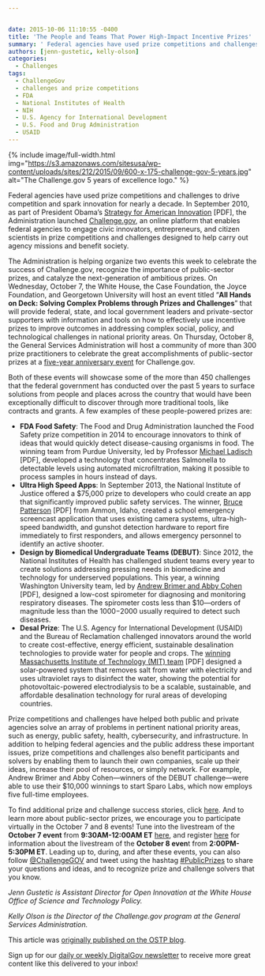 ```yaml
---


date: 2015-10-06 11:10:55 -0400
title: 'The People and Teams That Power High-Impact Incentive Prizes'
summary: ' Federal agencies have used prize competitions and challenges to drive competition and spark innovation for nearly a decade. In September 2010, as part of President Obama&rsquo;s Strategy for American Innovation&nbsp;[PDF], the Administration launched Challenge.gov, an online platform that enables federal agencies to engage civic innovators,'
authors: [jenn-gustetic, kelly-olson]
categories:
  - Challenges
tags:
  - ChallengeGov
  - challenges and prize competitions
  - FDA
  - National Institutes of Health
  - NIH
  - U.S. Agency for International Development
  - U.S. Food and Drug Administration
  - USAID
---
```


{% include image/full-width.html img="https://s3.amazonaws.com/sitesusa/wp-content/uploads/sites/212/2015/09/600-x-175-challenge-gov-5-years.jpg" alt="The Challenge.gov 5 years of excellence logo." %}

  
Federal agencies have used prize competitions and challenges to drive competition and spark innovation for nearly a decade. In September 2010, as part of President Obama’s [Strategy for American Innovation](https://www.whitehouse.gov/sites/default/files/uploads/InnovationStrategy.pdf) [PDF], the Administration launched [Challenge.gov](https://www.challenge.gov/), an online platform that enables federal agencies to engage civic innovators, entrepreneurs, and citizen scientists in prize competitions and challenges designed to help carry out agency missions and benefit society.

The Administration is helping organize two events this week to celebrate the success of Challenge.gov, recognize the importance of public-sector prizes, and catalyze the next-generation of ambitious prizes. On Wednesday, October 7, the White House, the Case Foundation, the Joyce Foundation, and Georgetown University will host an event titled “**All Hands on Deck: Solving Complex Problems through Prizes and Challenges**” that will provide federal, state, and local government leaders and private-sector supporters with information and tools on how to effectively use incentive prizes to improve outcomes in addressing complex social, policy, and technological challenges in national priority areas. On Thursday, October 8, the General Services Administration will host a community of more than 300 prize practitioners to celebrate the great accomplishments of public-sector prizes at a [five-year anniversary event](https://www.WHATEVER/2015/09/10/not-just-a-website-challenge-gov-enables-agencies-to-innovate-with-incentives/) for Challenge.gov.

Both of these events will showcase some of the more than 450 challenges that the federal government has conducted over the past 5 years to surface solutions from people and places across the country that would have been exceptionally difficult to discover through more traditional tools, like contracts and grants. A few examples of these people-powered prizes are:

  * **FDA Food Safety**: The Food and Drug Administration launched the Food Safety prize competition in 2014 to encourage innovators to think of ideas that would quickly detect disease-causing organisms in food. The winning team from Purdue University, led by Professor [Michael Ladisch](https://www.challenge.gov/files/2015/09/FINAL-Food-Safety-09302015.pdf) [PDF], developed a technology that concentrates Salmonella to detectable levels using automated microfiltration, making it possible to process samples in hours instead of days.
  * **Ultra High Speed Apps**: In September 2013, the National Institute of Justice offered a $75,000 prize to developers who could create an app that significantly improved public safety services. The winner, [Bruce Patterson](https://www.challenge.gov/files/2015/09/FINAL-UHS-09302015.pdf) [PDF] from Ammon, Idaho, created a school emergency screencast application that uses existing camera systems, ultra-high-speed bandwidth, and gunshot detection hardware to report fire immediately to first responders, and allows emergency personnel to identify an active shooter.
  * **Design by Biomedical Undergraduate Teams (DEBUT)**: Since 2012, the National Institutes of Health has challenged student teams every year to create solutions addressing pressing needs in biomedicine and technology for underserved populations. This year, a winning Washington University team, led by [Andrew Brimer and Abby Cohen](https://www.challenge.gov/files/2015/09/FINAL-DEBUT-09302015.pdf) [PDF], designed a low-cost spirometer for diagnosing and monitoring respiratory diseases. The spirometer costs less than $10—orders of magnitude less than the $1000-$2000 usually required to detect such diseases.
  * **Desal Prize**: The U.S. Agency for International Development (USAID) and the Bureau of Reclamation challenged innovators around the world to create cost-effective, energy efficient, sustainable desalination technologies to provide water for people and crops. The [winning Massachusetts Institute of Technology (MIT) team](https://www.challenge.gov/files/2015/09/FINAL-DESAL-09302015.pdf) [PDF] designed a solar-powered system that removes salt from water with electricity and uses ultraviolet rays to disinfect the water, showing the potential for photovoltaic-powered electrodialysis to be a scalable, sustainable, and affordable desalination technology for rural areas of developing countries.

Prize competitions and challenges have helped both public and private agencies solve an array of problems in pertinent national priority areas, such as energy, public safety, health, cybersecurity, and infrastructure. In addition to helping federal agencies and the public address these important issues, prize competitions and challenges also benefit participants and solvers by enabling them to launch their own companies, scale up their ideas, increase their pool of resources, or simply network. For example, Andrew Brimer and Abby Cohen—winners of the DEBUT challenge—were able to use their $10,000 winnings to start Sparo Labs, which now employs five full-time employees.

To find additional prize and challenge success stories, click [here](https://www.challenge.gov/success-stories/). And to learn more about public-sector prizes, we encourage you to participate virtually in the October 7 and 8 events! Tune into the livestream of the **October 7 event** from **9:30AM-12:00AM ET** [here](http://spi.georgetown.edu/prizes-live), and register [here](https://www.WHATEVER/event/five-years-of-excellence-in-federal-challenge-prize-competitions/) for information about the livestream of the **October 8 even**t from **2:00PM-5:30PM ET**. Leading up to, during, and after these events, you can also follow [@ChallengeGOV](https://twitter.com/challengegov) and tweet using the hashtag [#PublicPrizes](https://twitter.com/search?src=typd&q=%23publicprizes) to share your questions and ideas, and to recognize prize and challenge solvers that you know.

_Jenn Gustetic is Assistant Director for Open Innovation at the White House Office of Science and Technology Policy._

_Kelly Olson is the Director of the Challenge.gov program at the General Services Administration._

This article was [originally published on the OSTP blog](https://www.whitehouse.gov/blog/2015/10/05/people-and-teams-power-high-impact-incentive-prizes).

Sign up for our <a href="https://public.govdelivery.com/accounts/USHOWTO/subscriber/new" target="_blank">daily or weekly DigitalGov newsletter</a> to receive more great content like this delivered to your inbox!